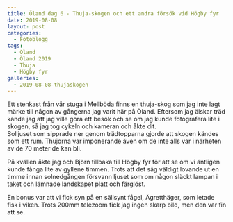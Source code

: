 ```yaml
---
title: Öland dag 6 - Thuja-skogen och ett andra försök vid Högby fyr
date: 2019-08-08
layout: post
categories:
  - Fotoblogg
tags:
  - Öland
  - Öland 2019
  - Thuja
  - Högby fyr
galleries:
  - 2019-08-08-thujaskogen
---
```


Ett stenkast från vår stuga i Mellböda finns en thuja-skog som jag inte lagt märke till någon av gångerna jag varit här på Öland. Eftersom jag älskar träd kände jag att jag ville göra ett besök och se om jag kunde fotografera lite i skogen, så jag tog cykeln och kameran och åkte dit.  
Solljuset som sipprade ner genom trädtopparna gjorde att skogen kändes som ett rum. Thujorna var imponerande även om de inte alls var i närheten av de 70 meter de kan bli.

På kvällen åkte jag och Björn tillbaka till Högby fyr för att se om vi äntligen kunde fånga lite av gyllene timmen. Trots att det såg väldigt lovande ut en timme innan solnedgången försvann ljuset som om någon släckt lampan i taket och lämnade landskapet platt och färglöst.

En bonus var att vi fick syn på en sällsynt fågel, Ägretthäger, som letade fisk i viken. Trots 200mm telezoom fick jag ingen skarp bild, men den var fin att se.
